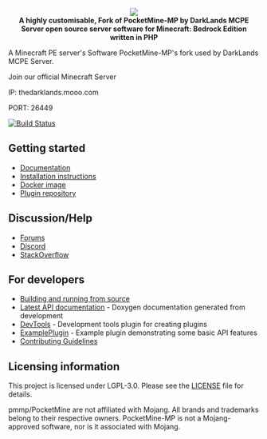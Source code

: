 <p align="center">
	<a href="https://pmmp.io"><img src="https://media.discordapp.net/attachments/730821710781218857/767013031636500541/Screenshot_20201016_214701.png"></img></a><br>
	<b>A highly customisable, Fork of PocketMine-MP by DarkLands MCPE Server open source server software for Minecraft: Bedrock Edition written in PHP</b>

A Minecraft PE server's Software PocketMine-MP's fork used by DarkLands MCPE Server.

Join our official Minecraft Server

IP: thedarklands.mooo.com

PORT: 26449

</p>

[![Build Status](https://travis-ci.com/pmmp/PocketMine-MP.svg?branch=master)](https://travis-ci.com/pmmp/PocketMine-MP)

## Getting started
- [Documentation](http://pmmp.readthedocs.org/)
- [Installation instructions](https://pmmp.readthedocs.io/en/rtfd/installation.html)
- [Docker image](https://hub.docker.com/r/pmmp/pocketmine-mp)
- [Plugin repository](https://poggit.pmmp.io/plugins)

## Discussion/Help
- [Forums](https://forums.pmmp.io/)
- [Discord](https://discord.gg/D64SFYg)
- [StackOverflow](https://stackoverflow.com/tags/pocketmine)

## For developers
 * [Building and running from source](BUILDING.md)
 * [Latest API documentation](https://jenkins.pmmp.io/job/PocketMine-MP-doc/doxygen/) - Doxygen documentation generated from development
 * [DevTools](https://github.com/pmmp/DevTools/) - Development tools plugin for creating plugins
 * [ExamplePlugin](https://github.com/pmmp/ExamplePlugin/) - Example plugin demonstrating some basic API features
 * [Contributing Guidelines](CONTRIBUTING.md)


## Licensing information
This project is licensed under LGPL-3.0. Please see the [LICENSE](/LICENSE) file for details.

pmmp/PocketMine are not affiliated with Mojang. All brands and trademarks belong to their respective owners. PocketMine-MP is not a Mojang-approved software, nor is it associated with Mojang.
